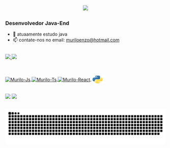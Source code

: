 <h1 align="center">
    <img src="https://readme-typing-svg.herokuapp.com/?font=Righteous&size=35&center=true&vCenter=true&width=500&height=70&duration=4000&lines=Olá!+👋;sou+Murilo+Enzo!;" />
</h1>
<h3>Desenvolvedor Java-End </h3>

- 🌱 atuaamente estudo java
-  📫 contate-nos no email: muriloenzo@hotmail.com


##

<div>
  <a href="https://github.com/denisilvace"> 
<img height="42%" src="https://github-readme-stats.vercel.app/api?username=muriloecr&show_icons=true&theme=dark&include_all_commits=true&count_private=true"/>
  <img height="50%
" src="https://github-readme-stats.vercel.app/api/top-langs/?username=denisilvace&layout=compact&langs_count=16&theme=dark"/>
</div>

##

<div style="display: inline_block"><br>

  <img align="center" alt="Murilo-Js" height="30" width="40" src="https://cdn.jsdelivr.net/gh/devicons/devicon@latest/icons/java/java-original.svg">
  <img align="center" alt="Murilo-Ts" height="30" width="40" src="https://cdn.jsdelivr.net/gh/devicons/devicon@latest/icons/mysql/mysql-original.svg">
  <img align="center" alt="Murilo-React" height="30" width="40" src="https://cdn.jsdelivr.net/gh/devicons/devicon@latest/icons/eclipse/eclipse-original.svg">
  <img align="center" alt="Murilo-Python" height="30" width="40" src="https://raw.githubusercontent.com/devicons/devicon/master/icons/python/python-original.svg">
</div>


##


<div>

  <a href="https://instagram.com/muriloecr" target="_blank"><img src="https://img.shields.io/badge/-Instagram-%23E4405F?style=for-the-badge&logo=instagram&logoColor=white" target="_blank"></a>
  <a href = "mailto:muriloenzo@hotmail.com"><img src="https://img.shields.io/badge/Gmail-D14836?style=for-the-badge&logo=gmail&logoColor=white" target="_blank"></a>
 

## 

![Snake animation](https://github.com/muriloecr/muriloecr/blob/output/github-contribution-grid-snake.svg)
